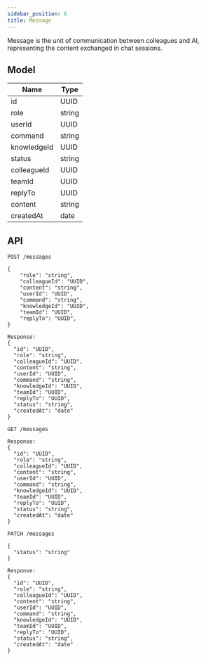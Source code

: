 ```yaml
---
sidebar_position: 6
title: Message
---
```


Message is the unit of communication between colleagues and AI, representing the content exchanged in chat sessions.

## Model

| Name        | Type   |
| ----------- | ------ |
| id          | UUID   |
| role        | string |
| userId      | UUID   |
| command     | string |
| knowledgeId | UUID   |
| status      | string |
| colleagueId | UUID   |
| teamId      | UUID   |
| replyTo     | UUID   |
| content     | string |
| createdAt   | date   |

## API

```
POST /messages

{
    "role": "string",
    "colleagueId": "UUID",
    "content": "string",
    "userId": "UUID",
    "command": "string",
    "knowledgeId": "UUID",
    "teamId": "UUID",
    "replyTo": "UUID",
}

Response:
{
  "id": "UUID",
  "role": "string",
  "colleagueId": "UUID",
  "content": "string",
  "userId": "UUID",
  "command": "string",
  "knowledgeId": "UUID",
  "teamId": "UUID",
  "replyTo": "UUID",
  "status": "string",
  "createdAt": "date"
}
```

```
GET /messages

Response:
{
  "id": "UUID",
  "role": "string",
  "colleagueId": "UUID",
  "content": "string",
  "userId": "UUID",
  "command": "string",
  "knowledgeId": "UUID",
  "teamId": "UUID",
  "replyTo": "UUID",
  "status": "string",
  "createdAt": "date"
}
```

```
PATCH /messages

{
  "status": "string"
}

Response:
{
  "id": "UUID",
  "role": "string",
  "colleagueId": "UUID",
  "content": "string",
  "userId": "UUID",
  "command": "string",
  "knowledgeId": "UUID",
  "teamId": "UUID",
  "replyTo": "UUID",
  "status": "string",
  "createdAt": "date"
}
```
